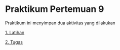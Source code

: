 # Praktikum Pertemuan 9

Praktikum ini menyimpan dua aktivitas yang dilakukan

[1. Latihan](https://github.com/185610018latif/tekn-basis-data/blob/master/minggu-09/latihan.md)

[2. Tugas](https://github.com/185610018latif/tekn-basis-data/blob/master/minggu-09/tugas.md)